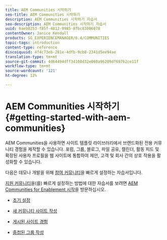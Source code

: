 ```yaml
---
title: AEM Communities 시작하기
seo-title: AEM Communities 시작하기
description: AEM Communities 시작하기 자습서
seo-description: AEM Communities 시작하기 자습서
uuid: 6aeb8253-f85f-4812-9985-8fbc83006078
contentOwner: Janice Kendall
products: SG_EXPERIENCEMANAGER/6.4/COMMUNITIES
topic-tags: introduction
content-type: reference
discoiquuid: 4f4c73eb-281e-4dfb-9cb0-2341d5ee94ae
translation-type: tm+mt
source-git-commit: 4d64494dff34108d32e060a96209df697b2ce11f
workflow-type: tm+mt
source-wordcount: '121'
ht-degree: 12%

---
```



# AEM Communities 시작하기 {#getting-started-with-aem-communities}

AEM Communities을 사용하면 사이트 템플릿 라이브러리에서 브랜드화된 전용 커뮤니티 경험을 제작할 수 있습니다. 포럼, 그룹, 블로그, 파일 공유, 캘린더, 활동 피드 및 확장된 사용자 프로필을 웹 사이트에 통합하여 제안, 고객 및 회사 간의 상호 작용을 활성화할 수 있습니다.

다음은 데모나 개발을 위해 [참여 커뮤니티](overview.md#engagement-community)을 빠르게 설정하는 자습서입니다.

[지원 커뮤니티](overview.md#enablement-community)을(를) 빠르게 설정하는 방법에 대한 자습서를 보려면 [AEM Communities for Enablement 시작](getting-started-enablement.md)을 방문하십시오.

* [초기 설정](setup.md)

* [새 커뮤니티 사이트 작성](create-site.md)

* [게시된 사이트 경험](published-site.md)

* [중첩된 그룹 작성](nested-groups.md)

